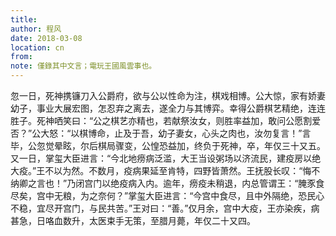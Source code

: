 ```yaml
---
title: 
author: 程风
date: 2018-03-08
location: cn
from: 
note: 僅錄其中文言；電玩王國風雲事也。
---
```

忽一日，死神携镰刀入公爵府，欲与公以性命为注，棋戏相博。公大惊，家有娇妻幼子，事业大展宏图，怎忍弃之离去，遂全力与其博弈。幸得公爵棋艺精绝，连连胜子。死神哂笑曰：“公之棋艺亦精也，若献祭汝女，则胜率益加，敢问公愿割爱否？”公大怒：“以棋博命，止及于吾，幼子妻女，心头之肉也，汝勿复言！”言毕，公忽觉晕眩，尔后棋局骤变，公惶恐益加，终负于死神，卒，年仅三十又五。又一日，掌玺大臣进言：“今北地痨病泛滥，大王当设粥场以济流民，建疫房以绝大疫。”王不以为然。不数月，疫病果延至肯特，四野皆萧然。王抚股长叹：“悔不纳卿之言也！”乃闭宫门以绝疫病入内。逾年，痨疫未稍退，内总管谓王：“腌豕食尽矣，宫中无粮，为之奈何？”掌玺大臣进言：“今宫中食尽，且中外隔绝，恐民心不稳，宜尽开宫门，与民共苦。”王对曰：“善。”仅月余，宫中大疫，王亦染疾，病甚急，日咯血数升，太医束手无策，至腊月薨，年仅二十又四。
